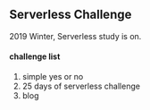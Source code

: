 ## Serverless Challenge
2019 Winter, Serverless study is on.

#### challenge list
1. simple yes or no
2. 25 days of serverless challenge
3. blog